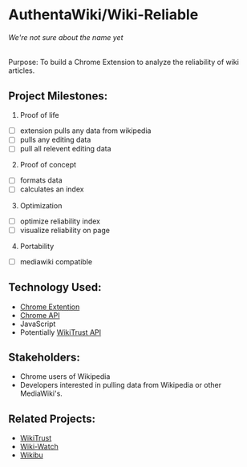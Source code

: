 # AuthentaWiki/Wiki-Reliable 
###### We're not sure about the name yet


Purpose: To build a Chrome Extension to analyze the reliability of wiki articles.

## Project Milestones:
1. Proof of life  

- [ ] extension pulls any data from wikipedia  
- [ ] pulls any editing data  
- [ ] pull all relevent editing data  
2. Proof of concept  

 - [ ] formats data  
 - [ ] calculates an index  
3. Optimization  

 - [ ] optimize reliability index  
 - [ ] visualize reliability on page  
4. Portability  

 - [ ] mediawiki compatible  
 
## Technology Used:
- [Chrome Extention](http://developer.chrome.com/extensions/index.html)
- [Chrome API](http://developer.chrome.com/extensions/api_index.html)
- JavaScript
- Potentially [WikiTrust API](http://www.wikitrust.net/vandalism-api)

## Stakeholders:
- Chrome users of Wikipedia
- Developers interested in pulling data from Wikipedia or other MediaWiki's.

## Related Projects:
- [WikiTrust](http://www.wikitrust.net/)
- [Wiki-Watch](http://en.wiki-watch.de/)
- [Wikibu](http://www.wikibu.ch/)

